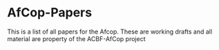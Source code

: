 # AfCop-Papers

This is a list of all papers for the Afcop. These are working drafts and all material are property of the ACBF-AfCop project
